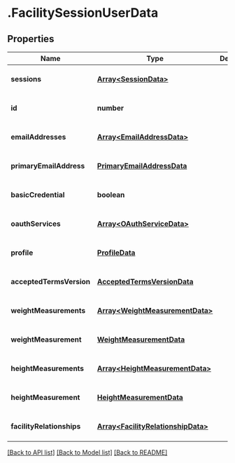 # .FacilitySessionUserData

## Properties

Name | Type | Description | Notes
------------ | ------------- | ------------- | -------------
**sessions** | [**Array&lt;SessionData&gt;**](SessionData.md) |  | [optional] [default to undefined]
**id** | **number** |  | [optional] [default to undefined]
**emailAddresses** | [**Array&lt;EmailAddressData&gt;**](EmailAddressData.md) |  | [optional] [default to undefined]
**primaryEmailAddress** | [**PrimaryEmailAddressData**](PrimaryEmailAddressData.md) |  | [optional] [default to undefined]
**basicCredential** | **boolean** |  | [optional] [default to undefined]
**oauthServices** | [**Array&lt;OAuthServiceData&gt;**](OAuthServiceData.md) |  | [optional] [default to undefined]
**profile** | [**ProfileData**](ProfileData.md) |  | [optional] [default to undefined]
**acceptedTermsVersion** | [**AcceptedTermsVersionData**](AcceptedTermsVersionData.md) |  | [optional] [default to undefined]
**weightMeasurements** | [**Array&lt;WeightMeasurementData&gt;**](WeightMeasurementData.md) |  | [optional] [default to undefined]
**weightMeasurement** | [**WeightMeasurementData**](WeightMeasurementData.md) |  | [optional] [default to undefined]
**heightMeasurements** | [**Array&lt;HeightMeasurementData&gt;**](HeightMeasurementData.md) |  | [optional] [default to undefined]
**heightMeasurement** | [**HeightMeasurementData**](HeightMeasurementData.md) |  | [optional] [default to undefined]
**facilityRelationships** | [**Array&lt;FacilityRelationshipData&gt;**](FacilityRelationshipData.md) |  | [optional] [default to undefined]


[[Back to API list]](../README.md#documentation-for-api-endpoints) [[Back to Model list]](../README.md#documentation-for-models) [[Back to README]](../README.md)
